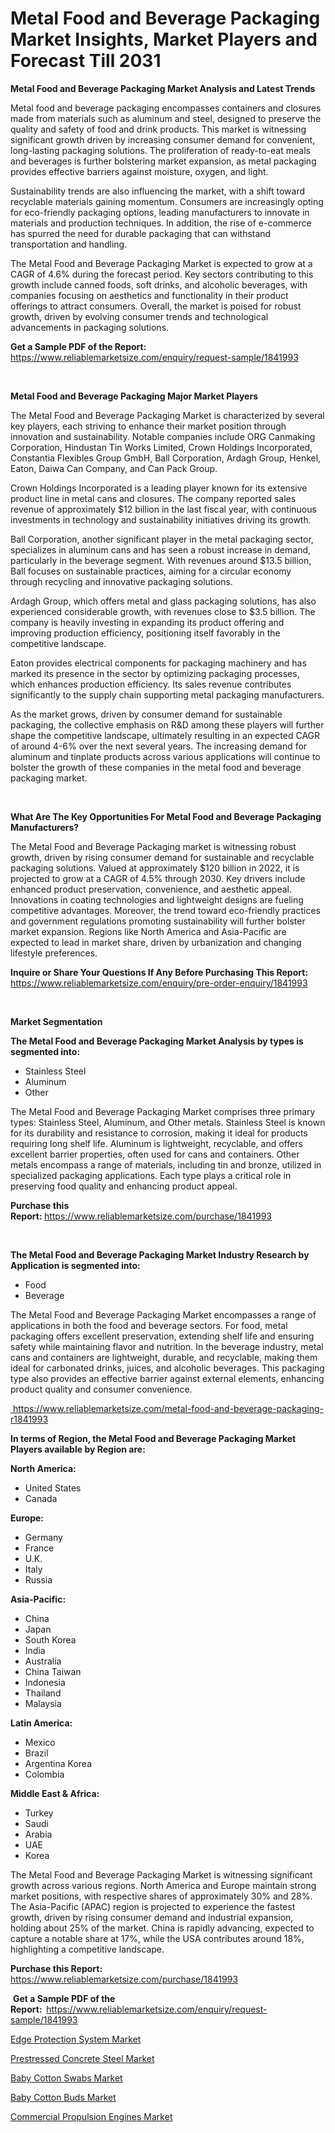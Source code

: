 <p><h1>Metal Food and Beverage Packaging Market Insights, Market Players and Forecast Till 2031</h1></p><p><strong>Metal Food and Beverage Packaging Market Analysis and Latest Trends</strong></p>
<p><p>Metal food and beverage packaging encompasses containers and closures made from materials such as aluminum and steel, designed to preserve the quality and safety of food and drink products. This market is witnessing significant growth driven by increasing consumer demand for convenient, long-lasting packaging solutions. The proliferation of ready-to-eat meals and beverages is further bolstering market expansion, as metal packaging provides effective barriers against moisture, oxygen, and light.</p><p>Sustainability trends are also influencing the market, with a shift toward recyclable materials gaining momentum. Consumers are increasingly opting for eco-friendly packaging options, leading manufacturers to innovate in materials and production techniques. In addition, the rise of e-commerce has spurred the need for durable packaging that can withstand transportation and handling.</p><p>The Metal Food and Beverage Packaging Market is expected to grow at a CAGR of 4.6% during the forecast period. Key sectors contributing to this growth include canned foods, soft drinks, and alcoholic beverages, with companies focusing on aesthetics and functionality in their product offerings to attract consumers. Overall, the market is poised for robust growth, driven by evolving consumer trends and technological advancements in packaging solutions.</p></p>
<p><strong>Get a Sample PDF of the Report:&nbsp;</strong> <a href="https://www.reliablemarketsize.com/enquiry/request-sample/1841993?utm_campaign=1422&utm_medium=2&utm_source=Github&utm_content=ia&utm_term=16102024&utm_id=metal-food-and-beverage-packaging">https://www.reliablemarketsize.com/enquiry/request-sample/1841993</a></p>
<p>&nbsp;</p>
<p><strong>Metal Food and Beverage Packaging Major Market Players</strong></p>
<p><p>The Metal Food and Beverage Packaging Market is characterized by several key players, each striving to enhance their market position through innovation and sustainability. Notable companies include ORG Canmaking Corporation, Hindustan Tin Works Limited, Crown Holdings Incorporated, Constantia Flexibles Group GmbH, Ball Corporation, Ardagh Group, Henkel, Eaton, Daiwa Can Company, and Can Pack Group.</p><p>Crown Holdings Incorporated is a leading player known for its extensive product line in metal cans and closures. The company reported sales revenue of approximately $12 billion in the last fiscal year, with continuous investments in technology and sustainability initiatives driving its growth.</p><p>Ball Corporation, another significant player in the metal packaging sector, specializes in aluminum cans and has seen a robust increase in demand, particularly in the beverage segment. With revenues around $13.5 billion, Ball focuses on sustainable practices, aiming for a circular economy through recycling and innovative packaging solutions.</p><p>Ardagh Group, which offers metal and glass packaging solutions, has also experienced considerable growth, with revenues close to $3.5 billion. The company is heavily investing in expanding its product offering and improving production efficiency, positioning itself favorably in the competitive landscape.</p><p>Eaton provides electrical components for packaging machinery and has marked its presence in the sector by optimizing packaging processes, which enhances production efficiency. Its sales revenue contributes significantly to the supply chain supporting metal packaging manufacturers.</p><p>As the market grows, driven by consumer demand for sustainable packaging, the collective emphasis on R&D among these players will further shape the competitive landscape, ultimately resulting in an expected CAGR of around 4-6% over the next several years. The increasing demand for aluminum and tinplate products across various applications will continue to bolster the growth of these companies in the metal food and beverage packaging market.</p></p>
<p>&nbsp;</p>
<p><strong>What Are The Key Opportunities For Metal Food and Beverage Packaging Manufacturers?</strong></p>
<p><p>The Metal Food and Beverage Packaging market is witnessing robust growth, driven by rising consumer demand for sustainable and recyclable packaging solutions. Valued at approximately $120 billion in 2022, it is projected to grow at a CAGR of 4.5% through 2030. Key drivers include enhanced product preservation, convenience, and aesthetic appeal. Innovations in coating technologies and lightweight designs are fueling competitive advantages. Moreover, the trend toward eco-friendly practices and government regulations promoting sustainability will further bolster market expansion. Regions like North America and Asia-Pacific are expected to lead in market share, driven by urbanization and changing lifestyle preferences.</p></p>
<p><strong>Inquire or Share Your Questions If Any Before Purchasing This Report:</strong> <a href="https://www.reliablemarketsize.com/enquiry/pre-order-enquiry/1841993?utm_campaign=1422&utm_medium=2&utm_source=Github&utm_content=ia&utm_term=16102024&utm_id=metal-food-and-beverage-packaging">https://www.reliablemarketsize.com/enquiry/pre-order-enquiry/1841993</a></p>
<p>&nbsp;</p>
<p><strong>Market Segmentation</strong></p>
<p><strong>The Metal Food and Beverage Packaging Market Analysis by types is segmented into:</strong></p>
<p><ul><li>Stainless Steel</li><li>Aluminum</li><li>Other</li></ul></p>
<p><p>The Metal Food and Beverage Packaging Market comprises three primary types: Stainless Steel, Aluminum, and Other metals. Stainless Steel is known for its durability and resistance to corrosion, making it ideal for products requiring long shelf life. Aluminum is lightweight, recyclable, and offers excellent barrier properties, often used for cans and containers. Other metals encompass a range of materials, including tin and bronze, utilized in specialized packaging applications. Each type plays a critical role in preserving food quality and enhancing product appeal.</p></p>
<p><strong>Purchase this Report:&nbsp;</strong><a href="https://www.reliablemarketsize.com/purchase/1841993?utm_campaign=1422&utm_medium=2&utm_source=Github&utm_content=ia&utm_term=16102024&utm_id=metal-food-and-beverage-packaging">https://www.reliablemarketsize.com/purchase/1841993</a></p>
<p>&nbsp;</p>
<p><strong>The Metal Food and Beverage Packaging Market Industry Research by Application is segmented into:</strong></p>
<p><ul><li>Food</li><li>Beverage</li></ul></p>
<p><p>The Metal Food and Beverage Packaging Market encompasses a range of applications in both the food and beverage sectors. For food, metal packaging offers excellent preservation, extending shelf life and ensuring safety while maintaining flavor and nutrition. In the beverage industry, metal cans and containers are lightweight, durable, and recyclable, making them ideal for carbonated drinks, juices, and alcoholic beverages. This packaging type also provides an effective barrier against external elements, enhancing product quality and consumer convenience.</p></p>
<p><a href="https://www.reliablemarketsize.com/metal-food-and-beverage-packaging-r1841993?utm_campaign=1422&utm_medium=2&utm_source=Github&utm_content=ia&utm_term=16102024&utm_id=metal-food-and-beverage-packaging">&nbsp;https://www.reliablemarketsize.com/metal-food-and-beverage-packaging-r1841993</a></p>
<p><strong>In terms of Region, the Metal Food and Beverage Packaging Market Players available by Region are:</strong></p>
<p>
    <p> <strong> North America: </strong>
        <ul>
            <li>United States</li>
            <li>Canada</li>
        </ul>
        </p> 
    <p> <strong> Europe: </strong>
        <ul>
            <li>Germany</li>
            <li>France</li>
            <li>U.K.</li>
            <li>Italy</li>
            <li>Russia</li>
        </ul>
        </p> 
    <p> <strong> Asia-Pacific: </strong>
        <ul>
            <li>China</li>
            <li>Japan</li>
            <li>South Korea</li>
            <li>India</li>
            <li>Australia</li>
            <li>China Taiwan</li>
            <li>Indonesia</li>
            <li>Thailand</li>
            <li>Malaysia</li>
        </ul>
        </p> 
    <p> <strong> Latin America: </strong>
        <ul>
            <li>Mexico</li>
            <li>Brazil</li>
            <li>Argentina Korea</li>
            <li>Colombia</li>
        </ul>
        </p> 
    <p> <strong> Middle East & Africa: </strong>
        <ul>
            <li>Turkey</li>
            <li>Saudi</li>
            <li>Arabia</li>
            <li>UAE</li>
            <li>Korea</li>
        </ul>
    </p>
    </p>
<p><p>The Metal Food and Beverage Packaging Market is witnessing significant growth across various regions. North America and Europe maintain strong market positions, with respective shares of approximately 30% and 28%. The Asia-Pacific (APAC) region is projected to experience the fastest growth, driven by rising consumer demand and industrial expansion, holding about 25% of the market. China is rapidly advancing, expected to capture a notable share at 17%, while the USA contributes around 18%, highlighting a competitive landscape.</p></p>
<p><strong>Purchase this Report: </strong><a href="https://www.reliablemarketsize.com/purchase/1841993?utm_campaign=1422&utm_medium=2&utm_source=Github&utm_content=ia&utm_term=16102024&utm_id=metal-food-and-beverage-packaging">https://www.reliablemarketsize.com/purchase/1841993</a></p>
<p>&nbsp;<strong>Get a Sample PDF of the Report:&nbsp;&nbsp;</strong><a href="https://www.reliablemarketsize.com/enquiry/request-sample/1841993?utm_campaign=1422&utm_medium=2&utm_source=Github&utm_content=ia&utm_term=16102024&utm_id=metal-food-and-beverage-packaging">https://www.reliablemarketsize.com/enquiry/request-sample/1841993</a></p>
<p><strong></strong></p>
<p><p><a href="https://www.linkedin.com/pulse/strategic-market-insights-global-edge-protection-system-decgc?utm_campaign=1422&utm_medium=2&utm_source=Github&utm_content=ia&utm_term=16102024&utm_id=metal-food-and-beverage-packaging">Edge Protection System Market</a></p><p><a href="https://www.linkedin.com/pulse/prestressed-concrete-steel-market-drivers-challenges-forecast-2yr5c?utm_campaign=1422&utm_medium=2&utm_source=Github&utm_content=ia&utm_term=16102024&utm_id=metal-food-and-beverage-packaging">Prestressed Concrete Steel Market</a></p><p><a href="https://github.com/mharielmesa/Market-Research-Report-List-5/blob/main/baby-cotton-swabs-market.md?utm_campaign=1422&utm_medium=2&utm_source=Github&utm_content=ia&utm_term=16102024&utm_id=metal-food-and-beverage-packaging">Baby Cotton Swabs Market</a></p><p><a href="https://github.com/johnieimmarta/Market-Research-Report-List-1/blob/main/baby-cotton-buds-market.md?utm_campaign=1422&utm_medium=2&utm_source=Github&utm_content=ia&utm_term=16102024&utm_id=metal-food-and-beverage-packaging">Baby Cotton Buds Market</a></p><p><a href="https://issuu.com/reportprime-2/docs/commercial-propulsion-engines-marke_d24a60211911e6?utm_campaign=1422&utm_medium=2&utm_source=Github&utm_content=ia&utm_term=16102024&utm_id=metal-food-and-beverage-packaging">Commercial Propulsion Engines Market</a></p></p>